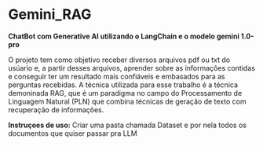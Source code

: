 # Gemini_RAG
**ChatBot com Generative AI utilizando o LangChain e o modelo gemini 1.0-pro**

O projeto tem como objetivo receber diversos arquivos pdf ou txt do usúario e, a partir desses arquivos, aprender sobre as informações contidas e conseguir ter um resultado mais confiáveis e embasados para as perguntas recebidas. A técnica utilizada para esse trabalho é a técnica demoninada RAG, que é um paradigma no campo do Processamento de Linguagem Natural (PLN) que combina técnicas de geração de texto com recuperação de informações. 


**Instruçoes de uso:** Criar uma pasta chamada Dataset e por nela todos os documentos que quiser passar pra LLM
